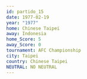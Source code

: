 ```yaml
---
id: partido_15
date: 1977-02-19
year: "1977"
home: Chinese Taipei
away: Indonesia
home_Score: 5
away_Score: 0
tournament: AFC Championship
city: Taipei
country: Chinese Taipei
NEUTRAL: NO NEUTRAL
---
```

